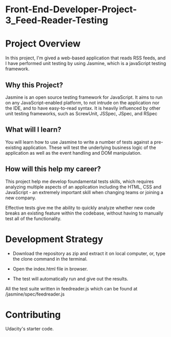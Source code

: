 # Front-End-Developer-Project-3_Feed-Reader-Testing

# Project Overview

In this project, I'm gived a web-based application that reads RSS feeds, and I have performed unit testing by using Jasmine, which is a javaScript testing framework.


## Why this Project?

Jasmine is an open source testing framework for JavaScript. It aims to run on any JavaScript-enabled platform, to not intrude on the application nor the IDE, and to have easy-to-read syntax. It is heavily influenced by other unit testing frameworks, such as ScrewUnit, JSSpec, JSpec, and RSpec

## What will I learn?

You will learn how to use Jasmine to write a number of tests against a pre-existing application. These will test the underlying business logic of the application as well as the event handling and DOM manipulation.


## How will this help my career?

This project help me develop foundamental tests skills, which requires analyzing multiple aspects of an application including the HTML, CSS and JavaScript - an extremely important skill when changing teams or joining a new company.

Effective tests give me the ability to quickly analyze whether new code breaks an existing feature within the codebase, without having to manually test all of the functionality.


# Development Strategy

- Download the repository as zip and extract it on local computer, or, type the clone command in the terminal.

- Open the index.html file in browser.

- The test will automatically run and give out the results.

All the test suite written in feedreader.js which can be found at /jasmine/spec/feedreader.js


# Contributing

Udacity's starter code.
